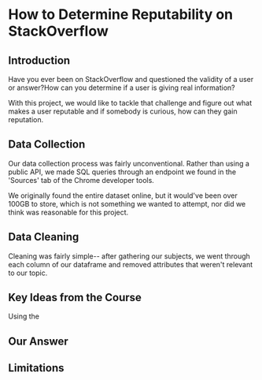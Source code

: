 # How to Determine Reputability on StackOverflow

## Introduction
Have you ever been on StackOverflow and questioned the validity of a user or answer?How can you determine if a user is giving real information?

With this project, we would like to tackle that challenge and figure out what makes a user reputable and if somebody is curious, how can they gain reputation.

## Data Collection
Our data collection process was fairly unconventional. Rather than using a public API, we made SQL queries through an endpoint we found in the 'Sources' tab of the Chrome developer tools.

We originally found the entire dataset online, but it would've been over 100GB to store, which is not something we wanted to attempt, nor did we think was reasonable for this project.


## Data Cleaning
Cleaning was fairly simple-- after gathering our subjects, we went through each column of our dataframe and removed attributes that weren't relevant to our topic.

## Key Ideas from the Course
Using the 


## Our Answer


## Limitations
